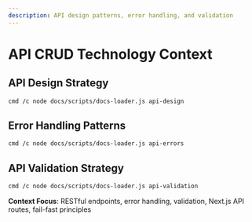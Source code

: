 ```yaml
---
description: API design patterns, error handling, and validation
---
```


# API CRUD Technology Context

## API Design Strategy
```bash
cmd /c node docs/scripts/docs-loader.js api-design
```

## Error Handling Patterns
```bash
cmd /c node docs/scripts/docs-loader.js api-errors
```

## API Validation Strategy
```bash
cmd /c node docs/scripts/docs-loader.js api-validation
```

**Context Focus**: RESTful endpoints, error handling, validation, Next.js API routes, fail-fast principles
